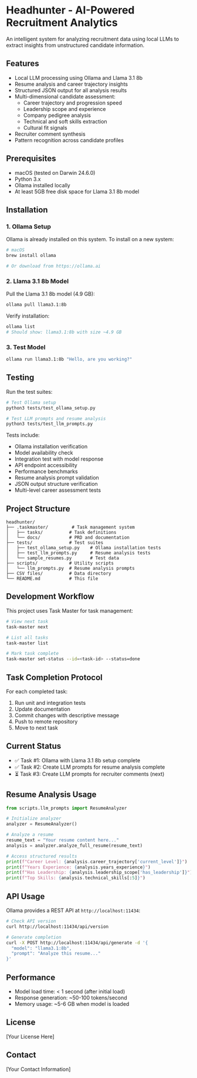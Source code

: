 # Headhunter - AI-Powered Recruitment Analytics

An intelligent system for analyzing recruitment data using local LLMs to extract insights from unstructured candidate information.

## Features

- Local LLM processing using Ollama and Llama 3.1 8b
- Resume analysis and career trajectory insights
- Structured JSON output for all analysis results
- Multi-dimensional candidate assessment:
  - Career trajectory and progression speed
  - Leadership scope and experience
  - Company pedigree analysis
  - Technical and soft skills extraction
  - Cultural fit signals
- Recruiter comment synthesis
- Pattern recognition across candidate profiles

## Prerequisites

- macOS (tested on Darwin 24.6.0)
- Python 3.x
- Ollama installed locally
- At least 5GB free disk space for Llama 3.1 8b model

## Installation

### 1. Ollama Setup

Ollama is already installed on this system. To install on a new system:

```bash
# macOS
brew install ollama

# Or download from https://ollama.ai
```

### 2. Llama 3.1 8b Model

Pull the Llama 3.1 8b model (4.9 GB):

```bash
ollama pull llama3.1:8b
```

Verify installation:

```bash
ollama list
# Should show: llama3.1:8b with size ~4.9 GB
```

### 3. Test Model

```bash
ollama run llama3.1:8b "Hello, are you working?"
```

## Testing

Run the test suites:

```bash
# Test Ollama setup
python3 tests/test_ollama_setup.py

# Test LLM prompts and resume analysis
python3 tests/test_llm_prompts.py
```

Tests include:
- Ollama installation verification
- Model availability check
- Integration test with model response
- API endpoint accessibility
- Performance benchmarks
- Resume analysis prompt validation
- JSON output structure verification
- Multi-level career assessment tests

## Project Structure

```
headhunter/
├── .taskmaster/         # Task management system
│   ├── tasks/          # Task definitions
│   └── docs/           # PRD and documentation
├── tests/              # Test suites
│   ├── test_ollama_setup.py    # Ollama installation tests
│   ├── test_llm_prompts.py     # Resume analysis tests
│   └── sample_resumes.py       # Test data
├── scripts/            # Utility scripts
│   └── llm_prompts.py  # Resume analysis prompts
├── CSV files/          # Data directory
└── README.md           # This file
```

## Development Workflow

This project uses Task Master for task management:

```bash
# View next task
task-master next

# List all tasks
task-master list

# Mark task complete
task-master set-status --id=<task-id> --status=done
```

## Task Completion Protocol

For each completed task:
1. Run unit and integration tests
2. Update documentation
3. Commit changes with descriptive message
4. Push to remote repository
5. Move to next task

## Current Status

- ✅ Task #1: Ollama with Llama 3.1 8b setup complete
- ✅ Task #2: Create LLM prompts for resume analysis complete
- ⏳ Task #3: Create LLM prompts for recruiter comments (next)

## Resume Analysis Usage

```python
from scripts.llm_prompts import ResumeAnalyzer

# Initialize analyzer
analyzer = ResumeAnalyzer()

# Analyze a resume
resume_text = "Your resume content here..."
analysis = analyzer.analyze_full_resume(resume_text)

# Access structured results
print(f"Career Level: {analysis.career_trajectory['current_level']}")
print(f"Years Experience: {analysis.years_experience}")
print(f"Has Leadership: {analysis.leadership_scope['has_leadership']}")
print(f"Top Skills: {analysis.technical_skills[:5]}")
```

## API Usage

Ollama provides a REST API at `http://localhost:11434`:

```bash
# Check API version
curl http://localhost:11434/api/version

# Generate completion
curl -X POST http://localhost:11434/api/generate -d '{
  "model": "llama3.1:8b",
  "prompt": "Analyze this resume..."
}'
```

## Performance

- Model load time: < 1 second (after initial load)
- Response generation: ~50-100 tokens/second
- Memory usage: ~5-6 GB when model is loaded

## License

[Your License Here]

## Contact

[Your Contact Information]